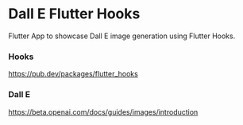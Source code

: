 # Dall E Flutter Hooks

Flutter App to showcase Dall E image generation using Flutter Hooks.

### Hooks
https://pub.dev/packages/flutter_hooks

### Dall E
https://beta.openai.com/docs/guides/images/introduction
